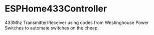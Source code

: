 # ESPHome433Controller
433Mhz Transmitter/Receiver using codes from Westinghouse Power Switches to automate switches on the cheap.
